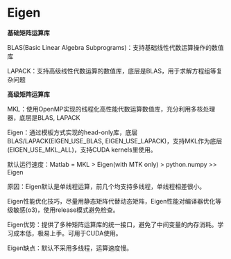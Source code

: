 # Eigen

**基础矩阵运算库**

BLAS(Basic Linear Algebra Subprograms)：支持基础线性代数运算操作的数值库

LAPACK：支持高级线性代数运算的数值库，底层是BLAS，用于求解方程组等复杂问题

**高级矩阵运算库**

MKL：使用OpenMP实现的线程化高性能代数运算数值库，充分利用多核处理器，底层是BLAS, LAPACK

Eigen：通过模板方式实现的head-only库，底层BLAS/LAPACK(EIGEN_USE_BLAS, EIGEN_USE_LAPACK)，支持MKL作为底层(EIGEN_USE_MKL_ALL)，支持CUDA kernels里使用。



默认运行速度：Matlab = MKL > Eigen(with MTK only) > python.numpy >> Eigen

原因：Eigen默认是单线程运算，前几个均支持多线程，单线程相差很小。

Eigen性能优化技巧，尽量用静态矩阵代替动态矩阵，Eigen性能对编译器优化等级敏感(o3)，使用release模式避免检查。



Eigen优势：提供了多种矩阵运算库的统一接口，避免了中间变量的内存消耗。学习成本低，极易上手。可用于CUDA使用。

Eigen缺点：默认不采用多线程，运算速度慢。